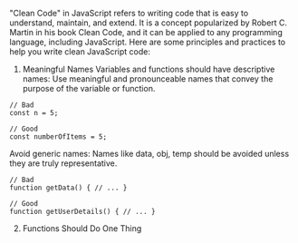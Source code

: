"Clean Code" in JavaScript refers to writing code that is easy to understand, maintain, and extend. It is a concept popularized by Robert C. Martin in his book Clean Code, and it can be applied to any programming language, including JavaScript. Here are some principles and practices to help you write clean JavaScript code:

1. Meaningful Names
Variables and functions should have descriptive names: Use meaningful and pronounceable names that convey the purpose of the variable or function.

```
// Bad 
const n = 5; 

// Good 
const numberOfItems = 5;
```

Avoid generic names: Names like data, obj, temp should be avoided unless they are truly representative.
```
// Bad 
function getData() { // ... } 

// Good 
function getUserDetails() { // ... }
```

2. Functions Should Do One Thing
